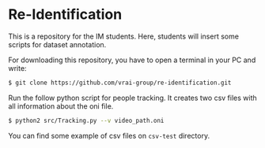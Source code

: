 # Re-Identification

This is a repository for the IM students. Here, students will insert some scripts for dataset annotation.

For downloading this repository, you have to open a terminal in your PC and write:
```sh
$ git clone https://github.com/vrai-group/re-identification.git
```
Run the follow python script for people tracking. It creates two csv files with all information about the oni file.
```sh
$ python2 src/Tracking.py --v video_path.oni
```
You can find some example of csv files on ```csv-test``` directory.
